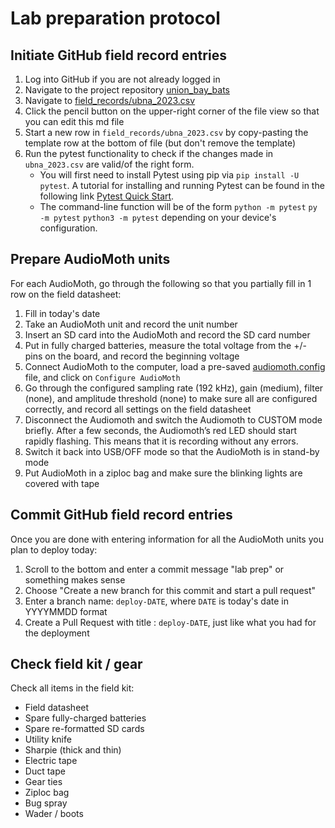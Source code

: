 # Lab preparation protocol


## Initiate GitHub field record entries

1. Log into GitHub if you are not already logged in
2. Navigate to the project repository [union_bay_bats](https://github.com/uw-echospace/union-bay-bats)
3. Navigate to [field_records/ubna_2023.csv](https://github.com/uw-echospace/union-bay-bats/tree/main/field_records/ubna_2023.csv)
4. Click the pencil button on the upper-right corner of the file view so that you can edit this md file
5. Start a new row in `field_records/ubna_2023.csv` by copy-pasting the template row at the bottom of file (but don't remove the template)
6. Run the pytest functionality to check if the changes made in `ubna_2023.csv` are valid/of the right form.
   -  You will first need to install Pytest using pip via `pip install -U pytest`. A tutorial for installing and running Pytest can be found in the following link [Pytest Quick Start](https://docs.pytest.org/en/7.1.x/getting-started.html).
   -  The command-line function will be of the form `python -m pytest` `py -m pytest` `python3 -m pytest` depending on your device's configuration.

## Prepare AudioMoth units

For each AudioMoth, go through the following so that you partially fill in 1 row on the field datasheet:
1. Fill in today's date
2. Take an AudioMoth unit and record the unit number
3. Insert an SD card into the AudioMoth and record the SD card number
4. Put in fully charged batteries, measure the total voltage from the +/- pins on the board, and record the beginning voltage
5. Connect AudioMoth to the computer, load a pre-saved [audiomoth.config](../ConfigurationDetails) file, and click on `Configure AudioMoth`
6. Go through the configured sampling rate (192 kHz), gain (medium), filter (none), and amplitude threshold (none) to make sure all are configured correctly, and record all settings on the field datasheet
7. Disconnect the Audiomoth and switch the Audiomoth to CUSTOM mode briefly. After a few seconds, the Audiomoth’s red LED should start rapidly flashing. This means that it is recording without any errors.
8. Switch it back into USB/OFF mode so that the AudioMoth is in stand-by mode
9. Put AudioMoth in a ziploc bag and make sure the blinking lights are covered with tape


## Commit GitHub field record entries

Once you are done with entering information for all the AudioMoth units you plan to deploy today:
1. Scroll to the bottom and enter a commit message "lab prep" or something makes sense
2. Choose "Create a new branch for this commit and start a pull request"
3. Enter a branch name: `deploy-DATE`, where `DATE` is today's date in YYYYMMDD format
4. Create a Pull Request with title : `deploy-DATE`, just like what you had for the deployment

## Check field kit / gear

Check all items in the field kit:
- Field datasheet
- Spare fully-charged batteries
- Spare re-formatted SD cards
- Utility knife
- Sharpie (thick and thin)
- Electric tape
- Duct tape
- Gear ties
- Ziploc bag
- Bug spray
- Wader / boots

